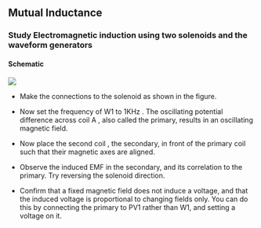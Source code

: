 Mutual Inductance
---

### Study Electromagnetic induction using two solenoids and the waveform generators

#### Schematic 

![](file:///android_asset/DOC_HTML/apps/images/schematics/mutual-inductance.svg@100%|auto)

* Make the connections to the solenoid as shown in the figure.

* Now set the frequency of W1 to 1KHz . The oscillating potential difference across coil A , also called the primary,
results in an oscillating magnetic field.

* Now place the second coil , the secondary, in front of the primary coil such that their magnetic axes are aligned.

* Observe the induced EMF in the secondary, and its correlation to the primary. Try reversing the solenoid direction.

* Confirm that a fixed magnetic field does not induce a voltage, and that the induced voltage is proportional to changing fields only. You can do this by connecting the primary to PV1 rather than W1, and setting a voltage on it.


